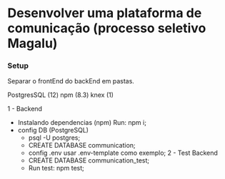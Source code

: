 # Desenvolver uma plataforma de comunicação (processo seletivo Magalu)

### Setup

Separar o frontEnd do backEnd em pastas.

PostgresSQL (12)
npm (8.3)
knex (1)

1 - Backend
* Instalando dependencias (npm) Run: npm i;
* config DB (PostgreSQL)
  * psql -U postgres;
  * CREATE DATABASE communication;
  * config .env usar .env-template como exemplo;
2 - Test Backend 
  * CREATE DATABASE communication_test;
  * Run test: npm test;

